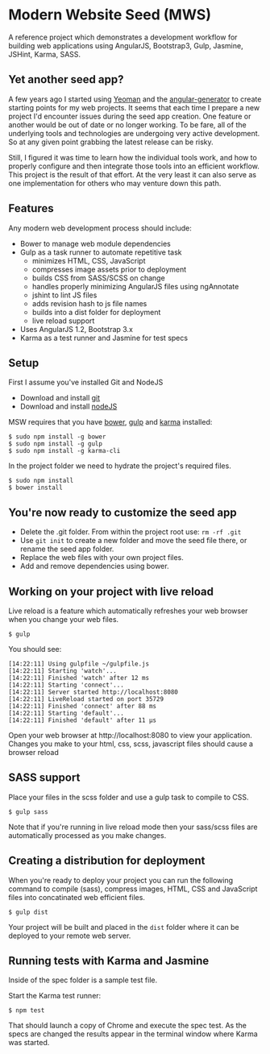 # Modern Website Seed (MWS)

A reference project which demonstrates a development workflow for building web applications using AngularJS, Bootstrap3, Gulp, Jasmine, JSHint, Karma, SASS.

## Yet another seed app?

A few years ago I started using [Yeoman](http://yeoman.io/) and the [angular-generator](generator-angular) to create starting points for my web projects. It seems that each time I prepare a new project I'd encounter issues during the seed app creation. One feature or another would be out of date or no longer working.  To be fare, all of the underlying tools and technologies are undergoing very active development. So at any given point grabbing the latest release can be risky.

Still, I figured it was time to learn how the individual tools work, and how to properly configure and then integrate those tools into an efficient workflow. This project is the result of that effort. At the very least it can also serve as one implementation for others who may venture down this path.

## Features

Any modern web development process should include:  

* Bower to manage web module dependencies
* Gulp as a task runner to automate repetitive task
    * minimizes HTML, CSS, JavaScript
    * compresses image assets prior to deployment
    * builds CSS from SASS/SCSS on change
    * handles properly minimizing AngularJS files using ngAnnotate
    * jshint to lint JS files
    * adds revision hash to js file names
    * builds into a dist folder for deployment
    * live reload support
* Uses AngularJS 1.2, Bootstrap 3.x 
* Karma as a test runner and Jasmine for test specs
 
## Setup

First I assume you've installed Git and NodeJS

* Download and install [git](http://git-scm.com/downloads)
* Download and install [nodeJS](http://nodejs.org/download/)

MSW requires that you have [bower](http://bower.io/), [gulp](http://gulpjs.com) and [karma](http://karma-runner.github.io) installed:

    $ sudo npm install -g bower 
    $ sudo npm install -g gulp
    $ sudo npm install -g karma-cli
     
In the project folder we need to hydrate the project's required files.
   
    $ sudo npm install
    $ bower install

## You're now ready to customize the seed app

* Delete the .git folder. From within the project root use: `rm -rf .git` 
* Use `git init` to create a new folder and move the seed file there, or rename the seed app folder.
* Replace the web files with your own project files.  
* Add and remove dependencies using bower.


## Working on your project with live reload

Live reload is a feature which automatically refreshes your web browser when you change your web files.
 
    $ gulp

You should see:
    
    [14:22:11] Using gulpfile ~/gulpfile.js
    [14:22:11] Starting 'watch'...
    [14:22:11] Finished 'watch' after 12 ms
    [14:22:11] Starting 'connect'...
    [14:22:11] Server started http://localhost:8080
    [14:22:11] LiveReload started on port 35729
    [14:22:11] Finished 'connect' after 88 ms
    [14:22:11] Starting 'default'...
    [14:22:11] Finished 'default' after 11 μs

Open your web browser at http://localhost:8080 to view your application. Changes you make to your html, css, scss, javascript files should cause a browser reload 

## SASS support

Place your files in the scss folder and use a gulp task to compile to CSS.

	$ gulp sass
	
Note that if you're running in live reload mode then your sass/scss files are automatically processed as you make changes.

## Creating a distribution for deployment

When you're ready to deploy your project you can run the following command to compile (sass), compress images, HTML, CSS and JavaScript files into concatinated web efficient files.

	$ gulp dist

Your project will be built and placed in the `dist` folder where it can be deployed to your remote web server.

## Running tests with Karma and Jasmine

Inside of the spec folder is a sample test file. 

Start the Karma test runner:

    $ npm test

That should launch a copy of Chrome and execute the spec test. As the specs are changed the results appear in the terminal window where Karma was started.

